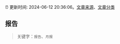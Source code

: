 :alarm_clock: 更新时间: 2024-06-12 20:36:06。[文章来源](/README.md)、[文章分类](/TAGS.md)

## 报告


> 关键字：`报告`、`月报`



